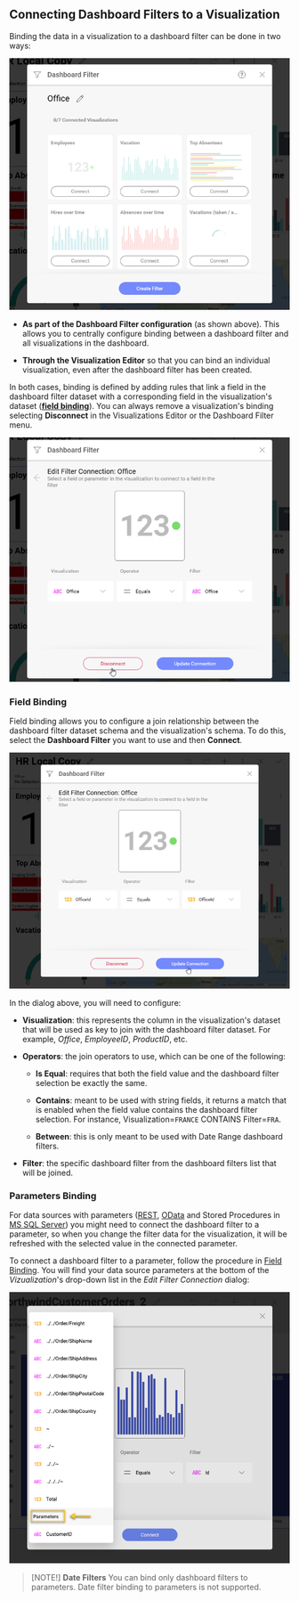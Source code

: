 ## Connecting Dashboard Filters to a Visualization

Binding the data in a visualization to a dashboard filter can be done in
two ways:

![dashboard filters menu](images/dashboard-filters-menu.png)

  - **As part of the Dashboard Filter configuration** (as shown above).
    This allows you to centrally configure binding between a dashboard
    filter and all visualizations in the dashboard.

  - **Through the Visualization Editor** so that you can bind an
    individual visualization, even after the dashboard filter has been
    created.

In both cases, binding is defined by adding rules that link a field in
the dashboard filter dataset with a corresponding field in the
visualization's dataset ([**field binding**](#field-binding)). You can
always remove a visualization's binding selecting **Disconnect** in the
Visualizations Editor or the Dashboard Filter menu.

![disconnecting dashboard filters from a visualization](images/disconnecting-dashboard-filter.png)

<a name='field-binding'></a>
### Field Binding

Field binding allows you to configure a join relationship between the
dashboard filter dataset schema and the visualization's schema. To do
this, select the **Dashboard Filter** you want to use and then
**Connect**.

![field binding menu](images/pivot-editor-view-field-binding.png)

In the dialog above, you will need to configure:

  - **Visualization**: this represents the column in the visualization's
    dataset that will be used as key to join with the dashboard filter
    dataset. For example, *Office*, *EmployeeID*, *ProductID*, etc.

  - **Operators**: the join operators to use, which can be one of the
    following:

      - **Is Equal**: requires that both the field value and the
        dashboard filter selection be exactly the same.

      - **Contains**: meant to be used with string fields, it returns a
        match that is enabled when the field value contains the
        dashboard filter selection. For instance, Visualization=`FRANCE`
        CONTAINS Filter=`FRA`.

      - **Between**: this is only meant to be used with Date Range
        dashboard filters.

  - **Filter**: the specific dashboard filter from the dashboard filters
    list that will be joined.

### Parameters Binding

For data sources with parameters ([REST](REST-API.md), [OData](OData-Feed.md)
and Stored Procedures in [MS SQL Server](Microsoft-SQL-Server.md)) you
might need to connect the dashboard filter to a parameter, so when you
change the filter data for the visualization, it will be refreshed with
the selected value in the connected parameter.

To connect a dashboard filter to a parameter, follow the procedure in
[Field Binding](#field-binding). You will find your data source
parameters at the bottom of the *Vizualization*'s drop-down list in the
*Edit Filter Connection* dialog:

![parameters binding list](images/parameters-binding_All.png)

>[NOTE!] **Date Filters**
>You can bind only dashboard filters to parameters. Date filter binding to parameters is not supported.
